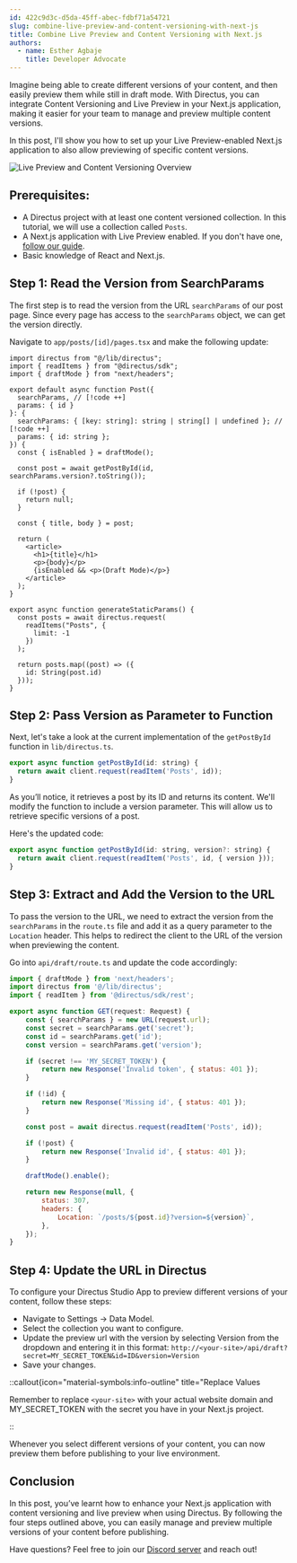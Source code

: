 ```yaml
---
id: 422c9d3c-d5da-45ff-abec-fdbf71a54721
slug: combine-live-preview-and-content-versioning-with-next-js
title: Combine Live Preview and Content Versioning with Next.js
authors: 
  - name: Esther Agbaje
    title: Developer Advocate
---
```

Imagine being able to create different versions of your content, and then easily preview them while still in draft mode. With Directus, you can integrate Content Versioning and Live Preview in your Next.js application, making it easier for your team to manage and preview multiple content versions.

In this post, I'll show you how to set up your Live Preview-enabled Next.js application to also allow previewing of specific content versions.

![Live Preview and Content Versioning Overview](https://product-team.directus.app/assets/b38d9a2e-f6ac-46f8-a9bb-507db3f88f4c.gif)

## Prerequisites:
- A Directus project with at least one content versioned collection. In this tutorial, we will use a collection called `Posts`.
- A Next.js application with Live Preview enabled. If you don't have one, [follow our guide](/tutorials/getting-started/fetch-data-from-directus-with-nextjs).
- Basic knowledge of React and Next.js.

## Step 1: Read the Version from SearchParams
The first step is to read the version from the URL `searchParams` of our post page. Since every page has access to the `searchParams` object, we can get the version directly.

Navigate to `app/posts/[id]/pages.tsx` and make the following update:

```tsx
import directus from "@/lib/directus";
import { readItems } from "@directus/sdk";
import { draftMode } from "next/headers";

export default async function Post({
  searchParams, // [!code ++]
  params: { id }
}: {
  searchParams: { [key: string]: string | string[] | undefined }; // [!code ++]
  params: { id: string };
}) {
  const { isEnabled } = draftMode();

  const post = await getPostById(id, searchParams.version?.toString()); 

  if (!post) {
    return null;
  }

  const { title, body } = post;

  return (
    <article>
      <h1>{title}</h1>
      <p>{body}</p>
      {isEnabled && <p>(Draft Mode)</p>}
    </article>
  );
}

export async function generateStaticParams() {
  const posts = await directus.request(
    readItems("Posts", {
      limit: -1
    })
  );

  return posts.map((post) => ({
    id: String(post.id)
  }));
}
```

## Step 2: Pass Version as Parameter to Function
Next, let's take a look at the current implementation of the `getPostById` function in `lib/directus.ts`.

```js
export async function getPostById(id: string) {
  return await client.request(readItem('Posts', id));
}
```

As you’ll notice, it retrieves a post by its ID and returns its content. We'll modify the function to include a version parameter. This will allow us to retrieve specific versions of a post.

Here's the updated code:

```js
export async function getPostById(id: string, version?: string) {
  return await client.request(readItem('Posts', id, { version }));
}
```

## Step 3: Extract and Add the Version to the URL
To pass the version to the URL, we need to extract the version from the `searchParams` in the `route.ts` file and add it as a query parameter to the `Location` header. This helps to redirect the client to the URL of the version when previewing the content.

Go into `api/draft/route.ts` and update the code accordingly:

```jsx
import { draftMode } from 'next/headers';
import directus from '@/lib/directus';
import { readItem } from '@directus/sdk/rest';

export async function GET(request: Request) {
	const { searchParams } = new URL(request.url);
	const secret = searchParams.get('secret');
	const id = searchParams.get('id');
	const version = searchParams.get('version');

	if (secret !== 'MY_SECRET_TOKEN') {
		return new Response('Invalid token', { status: 401 });
	}

	if (!id) {
		return new Response('Missing id', { status: 401 });
	}

	const post = await directus.request(readItem('Posts', id));

	if (!post) {
		return new Response('Invalid id', { status: 401 });
	}

	draftMode().enable();

	return new Response(null, {
		status: 307,
		headers: {
			Location: `/posts/${post.id}?version=${version}`,
		},
	});
}
```

## Step 4: Update the URL in Directus
To configure your Directus Studio App to preview different versions of your content, follow these steps:

- Navigate to Settings -> Data Model.
- Select the collection you want to configure.
- Update the preview url with the version by selecting Version from the dropdown and entering it in this format: `http://<your-site>/api/draft?secret=MY_SECRET_TOKEN&id=ID&version=Version`
- Save your changes.

::callout{icon="material-symbols:info-outline" title="Replace Values

Remember to replace `<your-site>` with your actual website domain and  MY_SECRET_TOKEN with the secret you have in your Next.js project.

::

Whenever you select different versions of your content, you can now preview them before publishing to your live environment.

## Conclusion
In this post, you’ve learnt how to enhance your Next.js application with content versioning and live preview when using Directus. By following the four steps outlined above, you can easily manage and preview multiple versions of your content before publishing.

Have questions? Feel free to join our [Discord server](https://directus.chat/) and reach out!
